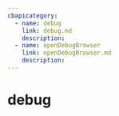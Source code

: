 ```yaml
---
cbapicategory:
  - name: debug
    link: debug.md
    description:  
  - name: openDebugBrowser
    link: openDebugBrowser.md
    description:  
---
```

# debug
<CBAPICategory />
